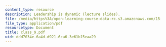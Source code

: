 ```yaml
---
content_type: resource
description: Leadership is dynamic (lecture slides).
file: /media/https%3A/open-learning-course-data-rc.s3.amazonaws.com/15-969-dynamic-leadership-using-improvisation-in-business-fall-2004/ddd7034e6a4dd9216ca63e61b15eaa29_class_9.pdf
file_type: application/pdf
resourcetype: Document
title: class_9.pdf
uid: ddd7034e-6a4d-d921-6ca6-3e61b15eaa29
---
```

